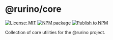 # @rurino/core

[![License: MIT](https://img.shields.io/badge/License-MIT-yellow.svg)](https://opensource.org/licenses/MIT)
[![NPM package](https://img.shields.io/npm/v/%40rurino%2Fcore)](https://www.npmjs.com/package/@rurino/core)
[![Publish to NPM](https://github.com/rurimegu/core/actions/workflows/publish-npm.yaml/badge.svg)](https://github.com/rurimegu/core/actions/workflows/publish-npm.yaml)

Collection of core utilities for the @rurino project.
